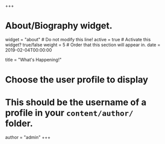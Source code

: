 +++
# About/Biography widget.
widget = "about"  # Do not modify this line!
active = true  # Activate this widget? true/false
weight = 5  # Order that this section will appear in.
date = 2019-02-04T00:00:00

title = "What's Happening!"

# Choose the user profile to display
# This should be the username of a profile in your `content/author/` folder.
author = "admin"
+++
